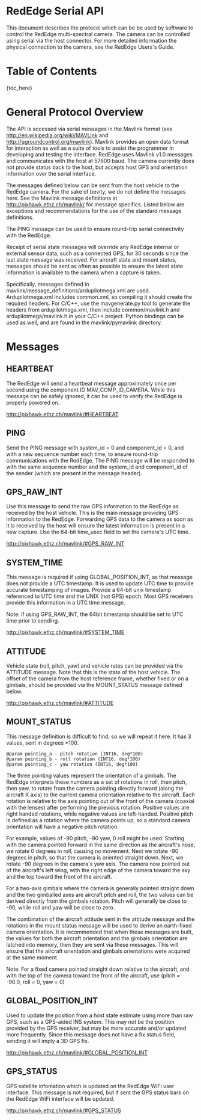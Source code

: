 RedEdge Serial API
======================

This document describes the protocol which can be be used by software to control the RedEdge multi-spectral camera. The camera can be controlled using serial via the host connector. For more detailed information the physical connection to the camera, see the RedEdge Users's Guide.

Table of Contents
=================

{toc_here}


General Protocol Overview
=========================

The API is accessed via serial messages in the Mavlink format (see <http://en.wikipedia.org/wiki/MAVLink> and <http://qgroundcontrol.org/mavlink>). Mavlink provides an open data format for interaction as well as a suite of tools to assist the programmer in developing and testing the interface.  RedEdge uses Mavlink v1.0 messages and communicates with the host at 57600 baud.  The camera currently does not provide status back to the host, but accepts host GPS and orientation information over the serial interface. 

The messages defined below can be sent from the host vehicle to the RedEdge camera. For the sake of bevity, we do not define the messages here. See the Mavlink message definitions at <http://pixhawk.ethz.ch/mavlink/> for message specifics. Listed below are exceptions and recommendations for the use of the standard message definitions.

The PING message can be used to ensure round-trip serial connectivity with the RedEdge.

Receipt of serial state messages will override any RedEdge internal or external sensor data, such as a connected GPS, for 30 seconds since the last state message was received.  For aircraft state and mount status, messages should be sent as often as possible to ensure the latest state information is available to the camera when a capture is taken.

Specifically, messages defined in mavlink/message_definitions/ardupilotmega.xml are used. Ardupilotmega.xml includes common.xml, so compiling it should create the required headers. For C/C++, use the mavgenerate.py tool to generate the headers from ardupilotmega.xml, then include common/mavlink.h and ardupilotmega/mavlink.h in your C/C++ project. Python bindings can be used as well, and are found in the mavlink/pymavlink directory. 

Messages
========

## HEARTBEAT

The RedEdge will send a heartbeat message approximately once per second using the component ID MAV\_COMP\_ID\_CAMERA. While this message can be safely ignored, it can be used to verify the RedEdge is properly powered on.

<http://pixhawk.ethz.ch/mavlink/#HEARTBEAT>

## PING

Send the PING message with system\_id = 0 and component\_id = 0, and with a new sequence number each time, to ensure round-trip communications with the RedEdge.  The PING message will be responded to with the same sequence number and the system\_id and component\_id of the sender (which are present in the message header).

## GPS\_RAW\_INT

Use this message to send the raw GPS information to the RedEdge as received by the host vehicle. This is the main message providing GPS information to the RedEdge. Forwarding GPS data to the camera as soon as it is received by the host will ensure the latest information is present in a new capture.  Use the 64-bit time_usec field to set the camera's UTC time.

<http://pixhawk.ethz.ch/mavlink/#GPS_RAW_INT>

## SYSTEM\_TIME

This message is required if using GLOBAL\_POSITION\_INT, as that message does not provide a UTC timestamp.  It is used to update UTC time to provide accurate timestamping of images. Provide a 64-bit unix timestamp referenced to UTC time and the UNIX (not GPS) epoch.  Most GPS receivers provide this information in a UTC time message.

Note: if using GPS\_RAW\_INT, the 64bit timestamp should be set to UTC time prior to sending.

<http://pixhawk.ethz.ch/mavlink/#SYSTEM_TIME>

## ATTITUDE

Vehicle state (roll, pitch, yaw) and vehicle rates can be provided via the ATTITUDE message.  Note that this is the state of the host vehicle. The offset of the camera from the host reference frame, whether fixed or on a gimbals, should be provided via the MOUNT_STATUS message defined below.

<http://pixhawk.ethz.ch/mavlink/#ATTITUDE>

## MOUNT_STATUS

This message definition is difficult to find, so we will repeat it here.  It has 3 values, sent in degrees *100.

```
@param pointing_a - pitch rotation (INT16, deg*100)
@param pointing_b - roll rotation (INT16, deg*100)
@param pointing_c - yaw rotation (INT16, deg*100)
```

The three pointing values represent the orientation of a gimbals. The RedEdge interprets these numbers as a set of rotations in roll, then pitch, then yaw, to rotate from the camera pointing directly forward (along the aircraft X axis) to the current camera orientation relative to the aircraft.  Each rotation is relative to the axis pointing out of the front of the camera (coaxial with the lenses) after performing the previous rotation.  Positive values are right handed rotations, while negative values are left-handed. Positive pitch is defined as a rotation where the camera points up, so a standard camera orientation will have a negative pitch rotation.

For example, values of -90 pitch, -90 yaw, 0 roll might be used.  Starting with the camera pointed forward in the same direction as the aircraft's nose, we rotate 0 degrees in roll, causing no movement. Next we rotate -90 degrees in pitch, so that the camera is oriented straight down. Next, we rotate -90 degrees in the camera's yaw axis. The camera now pointed out of the aircraft's left wing, with the right edge of the camera toward the sky and the top toward the front of the aircraft.

For a two-axis gimbals where the camera is generally pointed straight down and the two gimballed axes are aircraft pitch and roll, the two values can be derived directly from the gimbals rotation. Pitch will generally be close to -90, while roll and yaw will be close to zero.

The combination of the aircraft attitude sent in the attitude message and the rotations in the mount status message will be used to derive an earth-fixed camera orientation.  It is recommended that when these messages are built, the values for both the aircraft orientation and the gimbals orientation are latched into memory, then they are sent via these messages. This will ensure that the aircraft orientation and gimbals orientations were acquired at the same moment. 

Note: For a fixed camera pointed straight down relative to the aircraft, and with the top of the camera toward the front of the aircraft, use (pitch = -90.0, roll = 0, yaw = 0)

## GLOBAL\_POSITION\_INT

Used to update the position from a host state estimate using more than raw GPS, such as a GPS-aided INS system.  This may not be the position provided by the GPS receiver, but may be more accurate and/or updated more frequently. Since this message does not have a fix status field, sending it will imply a 3D GPS fix.

<http://pixhawk.ethz.ch/mavlink/#GLOBAL_POSITION_INT>

## GPS\_STATUS

GPS satellite infomation which is updated on the RedEdge WiFi user interface.  This message is not required, but if sent the GPS status bars on the RedEdge WiFi interface will be updated. 

<http://pixhawk.ethz.ch/mavlink/#GPS_STATUS>




